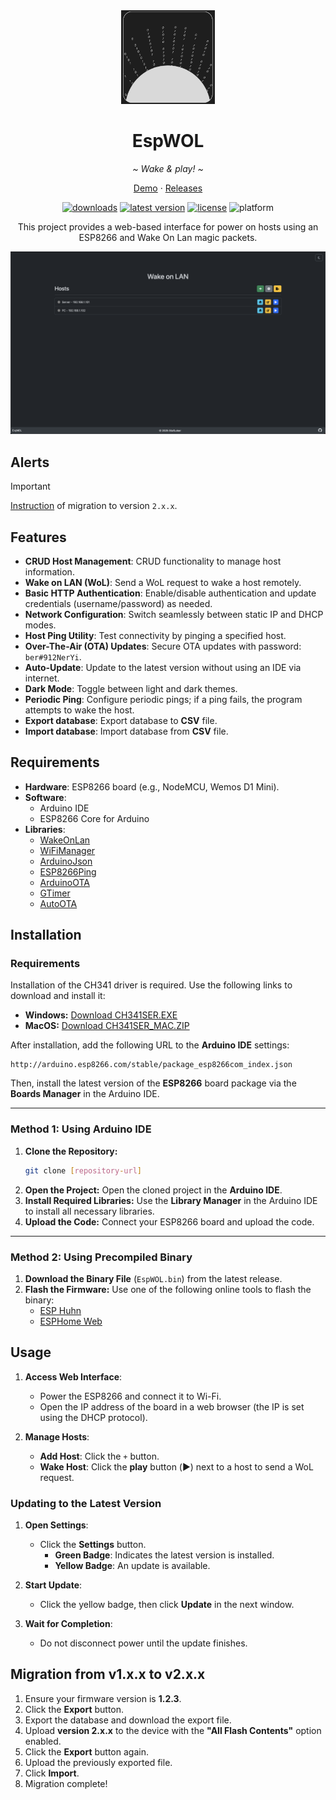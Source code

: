 <div align="center">
   <img width="150" height="150" src="logo.jpeg" alt="Logo">
   <h1><b>EspWOL</b></h1>
   <p><i>~ Wake & play! ~</i></p>
   <p align="center">
      <a href="https://stafloker.github.io/EspWOL/">Demo</a> ·
      <a href="https://github.com/StafLoker/EspWOL/releases">Releases</a>
   </p>
</div>

<div align="center">
   <a href="https://github.com/StafLoker/EspWOL/releases"><img src="https://img.shields.io/github/downloads/StafLoker/EspWOL/total.svg?style=flat" alt="downloads"/></a>
   <a href="https://github.com/StafLoker/EspWOL/releases"><img src="https://img.shields.io/github/release-pre/StafLoker/EspWOL.svg?style=flat" alt="latest version"/></a>
   <a href="https://github.com/StafLoker/EspWOL/blob/main/LICENSE"><img src="https://img.shields.io/github/license/StafLoker/EspWOL.svg?style=flat" alt="license"/></a>
   <img src="https://img.shields.io/badge/platform-ESP8266-blue.svg?style=flat" alt="platform"/>

   <p>This project provides a web-based interface for power on hosts using an ESP8266 and Wake On Lan magic packets.</p>

<img src="ui.png" width="824" alt="Screenshot">
</div>

## Alerts
> [!IMPORTANT]
> [Instruction](#migration-from-v1xx-to-v2xx) of migration to version `2.x.x`.

## Features

- **CRUD Host Management**: CRUD functionality to manage host information.
- **Wake on LAN (WoL)**: Send a WoL request to wake a host remotely.
- **Basic HTTP Authentication**: Enable/disable authentication and update credentials (username/password) as needed.
- **Network Configuration**: Switch seamlessly between static IP and DHCP modes.
- **Host Ping Utility**: Test connectivity by pinging a specified host.
- **Over-The-Air (OTA) Updates**: Secure OTA updates with password: `ber#912NerYi`.
- **Auto-Update**: Update to the latest version without using an IDE via internet.
- **Dark Mode**: Toggle between light and dark themes.
- **Periodic Ping**: Configure periodic pings; if a ping fails, the program attempts to wake the host.
- **Export database**: Export database to **CSV** file.  
- **Import database**: Import database from **CSV** file.

## Requirements

- **Hardware**: ESP8266 board (e.g., NodeMCU, Wemos D1 Mini).
- **Software**:
  - Arduino IDE
  - ESP8266 Core for Arduino
- **Libraries**:
  - [WakeOnLan](https://github.com/a7md0/WakeOnLan)
  - [WiFiManager](https://github.com/tzapu/WiFiManager)
  - [ArduinoJson](https://github.com/bblanchon/ArduinoJson)
  - [ESP8266Ping](https://github.com/dancol90/ESP8266Ping)
  - [ArduinoOTA](https://github.com/JAndrassy/ArduinoOTA)
  - [GTimer](https://github.com/GyverLibs/GTimer)
  - [AutoOTA](https://github.com/GyverLibs/AutoOTA)

## Installation

### Requirements  

Installation of the CH341 driver is required. Use the following links to download and install it:  

- **Windows:** [Download CH341SER.EXE](https://wch-ic.com/downloads/CH341SER_EXE.html)  
- **MacOS:** [Download CH341SER_MAC.ZIP](https://wch-ic.com/downloads/CH341SER_MAC_ZIP.html)  

After installation, add the following URL to the **Arduino IDE** settings:  

```
http://arduino.esp8266.com/stable/package_esp8266com_index.json
```  

Then, install the latest version of the **ESP8266** board package via the **Boards Manager** in the Arduino IDE.  

---

### Method 1: Using Arduino IDE  

1. **Clone the Repository:**  
   ```bash
   git clone [repository-url]
   ```  
2. **Open the Project:** Open the cloned project in the **Arduino IDE**.  
3. **Install Required Libraries:** Use the **Library Manager** in the Arduino IDE to install all necessary libraries.  
4. **Upload the Code:** Connect your ESP8266 board and upload the code.  

---

### Method 2: Using Precompiled Binary  

1. **Download the Binary File** (`EspWOL.bin`) from the latest release.  
2. **Flash the Firmware:** Use one of the following online tools to flash the binary:  
   - [ESP Huhn](https://esp.huhn.me)  
   - [ESPHome Web](https://web.esphome.io)  

## Usage

1. **Access Web Interface**:  
   - Power the ESP8266 and connect it to Wi-Fi.  
   - Open the IP address of the board in a web browser (the IP is set using the DHCP protocol).

2. **Manage Hosts**:  
   - **Add Host**: Click the `+` button.  
   - **Wake Host**: Click the **play** button (▶️) next to a host to send a WoL request.  

### Updating to the Latest Version

1. **Open Settings**:  
   - Click the **Settings** button.  
     - **Green Badge**: Indicates the latest version is installed.  
     - **Yellow Badge**: An update is available.  

2. **Start Update**:  
   - Click the yellow badge, then click **Update** in the next window.  

3. **Wait for Completion**:  
   - Do not disconnect power until the update finishes.

## Migration from v1.x.x to v2.x.x  

1. Ensure your firmware version is **1.2.3**.  
2. Click the **Export** button.  
3. Export the database and download the export file.  
4. Upload **version 2.x.x** to the device with the **"All Flash Contents"** option enabled.  
5. Click the **Export** button again.  
6. Upload the previously exported file.  
7. Click **Import**.  
8. Migration complete!